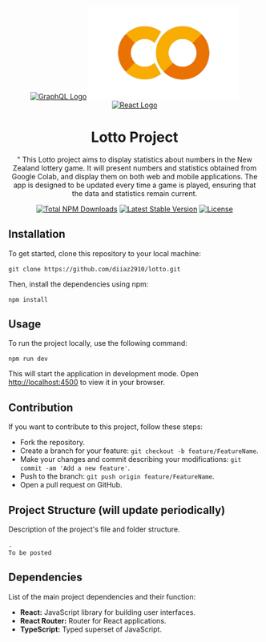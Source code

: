 <div align="center">
  <a href="https://graphql.org/" target="_blank"><img src="https://graphql.org/img/logo.svg" width="200" alt="GraphQL Logo"></a>
  <img src="https://raw.githubusercontent.com/diiaz2910/assets-repo/master/png-transparent-google-colab-logo-tech-companies-removebg-preview.png?token=GHSAT0AAAAAACURK25GF5VZA5FMCEB7N6HKZVI3D4A" width="300">
  <a href="https://reactjs.org" target="_blank"><img src="https://upload.wikimedia.org/wikipedia/commons/a/a7/React-icon.svg" width="200" alt="React Logo"></a>
  <h1>Lotto Project</h1>
  <p>" This Lotto project aims to display statistics about numbers in the New Zealand lottery game. It will present numbers and statistics obtained from Google Colab, and display them on both web and mobile applications. The app is designed to be updated every time a game is played, ensuring that the data and statistics remain current.</p>
</div>


<p align="center">
  <a href="https://www.npmjs.com/package/graphql"><img src="https://img.shields.io/npm/dt/graphql" alt="Total NPM Downloads"></a>
  <a href="https://www.npmjs.com/package/graphql"><img src="https://img.shields.io/npm/v/graphql" alt="Latest Stable Version"></a>
  <a href="https://www.npmjs.com/package/graphql"><img src="https://img.shields.io/npm/l/graphql" alt="License"></a>
</p>


<h2 id="installation">Installation</h2>
<p>To get started, clone this repository to your local machine:</p>
<pre><code class="language-bash">git clone https://github.com/diiaz2910/lotto.git
</code></pre>
<p>Then, install the dependencies using npm:</p>
<pre><code class="language-bash">npm install
</code></pre>
<h2 id="usage">Usage</h2>
<p>To run the project locally, use the following command:</p>
<pre><code class="language-bash">npm run dev
</code></pre>
<p>This will start the application in development mode. Open <a href="http://localhost:4500/playground">http://localhost:4500</a> to view it in your browser.</p>
<h2 id="contribution">Contribution</h2>
<p>If you want to contribute to this project, follow these steps:</p>
<ul>
<li>Fork the repository.</li>
<li>Create a branch for your feature: <code>git checkout -b feature/FeatureName</code>.</li>
<li>Make your changes and commit describing your modifications: <code>git commit -am &#39;Add a new feature&#39;</code>.</li>
<li>Push to the branch: <code>git push origin feature/FeatureName</code>.</li>
<li>Open a pull request on GitHub.</li>
</ul>
<h2 id="project-structure">Project Structure (will update periodically)</h2>
<p>Description of the project&#39;s file and folder structure.</p>
<pre><code class="language-java">.
To be posted
</code></pre>
<h2 id="dependencies">Dependencies</h2>
<p>List of the main project dependencies and their function:</p>
<ul>
<li><strong>React:</strong> JavaScript library for building user interfaces.</li>
<li><strong>React Router:</strong> Router for React applications.</li>
<li><strong>TypeScript:</strong> Typed superset of JavaScript.</li>
</ul>


